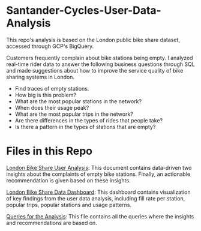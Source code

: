 # Santander-Cycles-User-Data-Analysis

This repo's analysis is based on the London public bike share dataset, accessed through GCP's BigQuery. 

Customers frequently complain about bike stations being empty. I analyzed real-time rider data to answer the following business questions through SQL and made suggestions about how to improve the service quality of bike sharing systems in London.

- Find traces of empty stations.
- How big is this problem?
- What are the most popular stations in the network?
- When does their usage peak?
- What are the most popular trips in the network?
- Are there differences in the types of rides that people take?
- Is there a pattern in the types of stations that are empty?

# Files in this Repo

<a href="https://github.com/yvetteyyuan/Santander-Cycles-User-Data-Analysis/blob/master/London%20Bike%20Share%20User%20Analysis.pdf">London Bike Share User Analysis</a>: This document contains data-driven two insights about the complaints of empty bike stations. Finally, an actionable recommendation is given based on these insights.

<a href="https://datastudio.google.com/reporting/82c02261-84ec-4536-b41e-bbb001269343">London Bike Share Data Dashboard</a>: This dashboard contains visualization of key findings from the user data analysis, including fill rate per station, popular trips, popular stations and usage patterns. 

<a href="https://github.com/yvetteyyuan/Santander-Cycles-User-Data-Analysis/blob/master/Queries%20for%20the%20Analysis.pdf">Queries for the Analysis</a>: This file contains all the queries where the insights and recommendations are based on.
